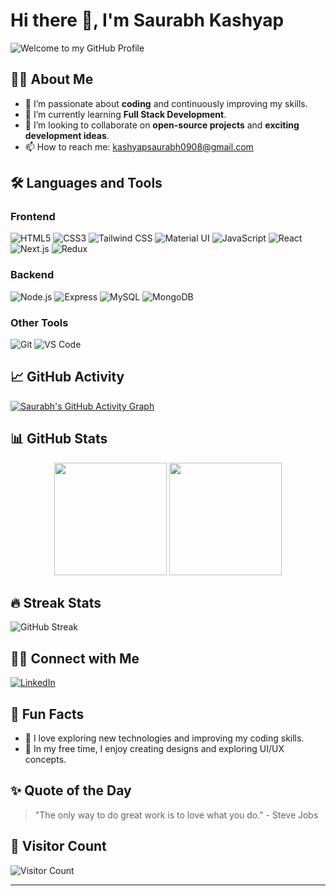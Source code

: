 # Hi there 👋, I'm Saurabh Kashyap

![Welcome to my GitHub Profile](https://media.giphy.com/media/hvRJCLFzcasrR4ia7z/giphy.gif)

## 👨‍💻 About Me
- 👀 I’m passionate about **coding** and continuously improving my skills.
- 🌱 I’m currently learning **Full Stack Development**.
- 💞️ I’m looking to collaborate on **open-source projects** and **exciting development ideas**.
- 📫 How to reach me: [kashyapsaurabh0908@gmail.com](mailto:kashyapsaurabh0908@gmail.com)

## 🛠️ Languages and Tools

### Frontend
![HTML5](https://img.shields.io/badge/-HTML5-E34F26?logo=html5&logoColor=white&style=flat)
![CSS3](https://img.shields.io/badge/-CSS3-1572B6?logo=css3&logoColor=white&style=flat)
![Tailwind CSS](https://img.shields.io/badge/-Tailwind%20CSS-38B2AC?logo=tailwind-css&logoColor=white&style=flat)
![Material UI](https://img.shields.io/badge/-Material%20UI-0081CB?logo=material-ui&logoColor=white&style=flat)
![JavaScript](https://img.shields.io/badge/-JavaScript-F7DF1E?logo=javascript&logoColor=black&style=flat)
![React](https://img.shields.io/badge/-React-61DAFB?logo=react&logoColor=black&style=flat)
![Next.js](https://img.shields.io/badge/-Next.js-000000?logo=nextdotjs&logoColor=white&style=flat)
![Redux](https://img.shields.io/badge/-Redux-764ABC?logo=redux&logoColor=white&style=flat)

### Backend
![Node.js](https://img.shields.io/badge/-Node.js-339933?logo=node.js&logoColor=white&style=flat)
![Express](https://img.shields.io/badge/-Express-000000?logo=express&logoColor=white&style=flat)
![MySQL](https://img.shields.io/badge/-MySQL-4479A1?logo=mysql&logoColor=white&style=flat)
![MongoDB](https://img.shields.io/badge/-MongoDB-47A248?logo=mongodb&logoColor=white&style=flat)

### Other Tools
![Git](https://img.shields.io/badge/-Git-F05032?logo=git&logoColor=white&style=flat)
![VS Code](https://img.shields.io/badge/-VS%20Code-007ACC?logo=visual-studio-code&logoColor=white&style=flat)

## 📈 GitHub Activity
[![Saurabh's GitHub Activity Graph](https://github-readme-activity-graph.cyclic.app/graph?username=Sau0908&theme=rogue&bg_color=0d1117&color=79fe96&line=7cfc00&point=ffffff&area=true)](https://github.com/ashutosh00710/github-readme-activity-graph)

## 📊 GitHub Stats
<div align="center">
  <img height="180em" src="https://github-readme-stats.vercel.app/api?username=Sau0908&show_icons=true&theme=radical&count_private=true" />
  <img height="180em" src="https://github-readme-stats.vercel.app/api/top-langs/?username=Sau0908&layout=compact&theme=radical&langs_count=8" />
</div>

## 🔥 Streak Stats
![GitHub Streak](https://streak-stats.demolab.com/?user=Sau0908&theme=radical)

## 🧑‍💼 Connect with Me
[![LinkedIn](https://img.shields.io/badge/-LinkedIn-0A66C2?logo=linkedin&logoColor=white&style=flat)](https://www.linkedin.com/in/saurabh-kashyap-76a0a6222/)


## 🚀 Fun Facts
- 🌌 I love exploring new technologies and improving my coding skills.
- 🎨 In my free time, I enjoy creating designs and exploring UI/UX concepts.

## ✨ Quote of the Day
> "The only way to do great work is to love what you do." - Steve Jobs

## 🧭 Visitor Count
![Visitor Count](https://komarev.com/ghpvc/?username=Sau0908&color=brightgreen)

---

<!---
Sau0908/Sau0908 is a ✨ special ✨ repository because its `README.md` (this file) appears on your GitHub profile.
--->
